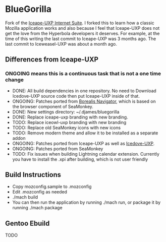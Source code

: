 # BlueGorilla
Fork of the [Iceape-UXP Internet Suite](https://wiki.hyperbola.info/doku.php?id=en:project:iceape-uxp). I forked this to learn how a classic Mozilla application works and also because I feel that Iceape-UXP does not get the love from the Hyperbola developers it deserves. For example, at the time of this writing the last commit to Iceape-UXP was 3 months ago. The last commit to Iceweasel-UXP was about a month ago.

## Differences from Iceape-UXP
### ONGOING means this is a continuous task that is not a one time change
* DONE: All build dependencies in one repository. No need to Download Icedove-UXP source code then put Iceape-UXP inside of that.
* ONGOING: Patches ported from [Borealis Navigator](https://github.com/binaryoutcast/binoc-central), which is based on the browser component of SeaMonkey.
* DONE: New settings directory: ~/.djames/bluegorilla
* DONE: Replace iceape-uxp branding with new branding.
* TODO: Replace iceowl-uxp branding with new branding
* TODO: Replace old SeaMonkey icons with new icons
* TODO: Remove modern theme and allow it to be installed as a separate addon
* ONGOING: Patches ported from Iceape-UXP as well as [Icedove-UXP](https://wiki.hyperbola.info/doku.php?id=en:project:icedove-uxp).
* ONGOING: Patches ported from SeaMonkey
* TODO: Fix issues when building Lightning calendar extension. Currently you have to install the .xpi after building, which is not user friendly

## Build Instructions
* Copy mozconfig.sample to .mozconfig
* Edit .mozconfig as needed
* ./mach build
* You can then run the application by running ./mach run, or package it by running ./mach package

## Gentoo Ebuild
TODO

